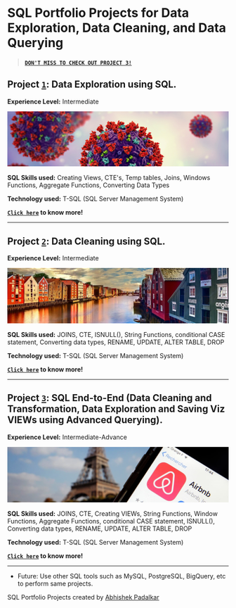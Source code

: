 # SQL Portfolio Projects for Data Exploration, Data Cleaning, and Data Querying

> **[`DON'T MISS TO CHECK OUT PROJECT 3!`](https://github.com/Padlu/SQL-Portfolio-Projects/tree/main/Portfolio%203%20(Data%20Cleaning%20to%20Exploration%20and%20Advanced%20Querying))**

## Project [`1`](https://github.com/Padlu/SQL-Portfolio-Projects/blob/main/Portfolio%201%20(Data%20Exploration)): Data Exploration using SQL. 

**Experience Level:** Intermediate

![alt_text](https://github.com/Padlu/SQL-Portfolio-Projects/blob/main/Images-/SQL-P1-2.jpg "SQL COVID DATA EXPLORATION")

**SQL Skills used:** Creating Views, CTE's, Temp tables, Joins, Windows Functions, Aggregate Functions, Converting Data Types

**Technology used:** T-SQL (SQL Server Management System)

**[`Click here`](https://github.com/Padlu/SQL-Portfolio-Projects/blob/main/Portfolio%201%20(Data%20Exploration)) to know more!**



---

## Project [`2`](https://github.com/Padlu/SQL-Portfolio-Projects/blob/main/Portfolio%202%20(Data%20Cleaning)): Data Cleaning using SQL. 

**Experience Level:** Intermediate

![alt_text](https://github.com/Padlu/SQL-Portfolio-Projects/blob/main/Images-/SQL-P2-1.jpg "SQL HOUSING DATA CLEANING")

**SQL Skills used:** JOINS, CTE, ISNULL(), String Functions, conditional CASE statement, Converting data types, RENAME, UPDATE, ALTER TABLE, DROP

**Technology used:** T-SQL (SQL Server Management System)

**[`Click here`](https://github.com/Padlu/SQL-Portfolio-Projects/blob/main/Portfolio%202%20(Data%20Cleaning)) to know more!**



---

## Project [`3`](https://github.com/Padlu/SQL-Portfolio-Projects/tree/main/Portfolio%203%20(Data%20Cleaning%20to%20Exploration%20and%20Advanced%20Querying)): SQL End-to-End (Data Cleaning and Transformation, Data Exploration and Saving Viz VIEWs using Advanced Querying).

**Experience Level:** Intermediate-Advance

![alt_text](https://github.com/Padlu/SQL-Portfolio-Projects/blob/main/Images-/SQL-P3-1.jpg "SQL HOUSING DATA CLEANING")

**SQL Skills used:** JOINS, CTE, Creating VIEWs, String Functions, Window Functions, Aggregate Functions, conditional CASE statement, ISNULL(), Converting data types, RENAME, UPDATE, ALTER TABLE, DROP

**Technology used:** T-SQL (SQL Server Management System)

**[`Click here`](https://github.com/Padlu/SQL-Portfolio-Projects/tree/main/Portfolio%203%20(Data%20Cleaning%20to%20Exploration%20and%20Advanced%20Querying)) to know more!**


---


* Future: Use other SQL tools such as MySQL, PostgreSQL, BigQuery, etc to perform same projects.


SQL Portfolio Projects created by [Abhishek Padalkar](https://github.com/Padlu)
